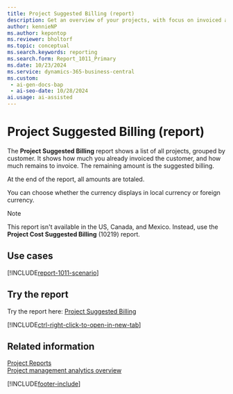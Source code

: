 ```yaml
---
title: Project Suggested Billing (report)
description: Get an overview of your projects, with focus on invoiced amounts and remaining amounts to invoice for each customer.
author: kennieNP
ms.author: kepontop
ms.reviewer: bholtorf
ms.topic: conceptual
ms.search.keywords: reporting
ms.search.form: Report_1011_Primary
ms.date: 10/23/2024
ms.service: dynamics-365-business-central
ms.custom:
 - ai-gen-docs-bap
 - ai-seo-date: 10/28/2024
ai.usage: ai-assisted
---
```


# Project Suggested Billing (report)

The **Project Suggested Billing** report shows a list of all projects, grouped by customer. It shows how much you already invoiced the customer, and how much remains to invoice. The remaining amount is the suggested billing.

At the end of the report, all amounts are totaled.

You can choose whether the currency displays in local currency or foreign currency.

> [!NOTE]
> This report isn't available in the US, Canada, and Mexico. Instead, use the **Project Cost Suggested Billing** (10219) report.

## Use cases

[!INCLUDE[report-1011-scenario](../includes/report-1011-scenario-include.md)]

<!-- 

Prompt

Below is a report in an ERP system. Provide 3-4 use cases for different personas working with projects

Format like this:    
  
As a <persona>, use the report to    
* use case 1  
* use case 2    

Do not capitalize the persona names. 

Do not start lines with "Use the data to"

## Report name
Project Suggested Billing

## Report description
The *Project Suggested Billing* report shows a list of all projects, grouped by customer, how much the customer has already been invoiced, and how much remains to be invoiced, that is, the suggested billing. 

### What the report does

### Use cases
Get an overview of your projects with a focus on invoiced amounts and remaining amounts to be invoiced, grouped by customer.

Please include your data sources and URLs

-->

## Try the report

Try the report here: [Project Suggested Billing](https://businesscentral.dynamics.com?report=1011)

[!INCLUDE[ctrl-right-click-to-open-in-new-tab](../includes/ctrl-right-click-to-open-in-new-tab.md)]

## Related information

[Project Reports](../project-reports.md)  
[Project management analytics overview](../projects-analytics-overview.md)  

[!INCLUDE[footer-include](../includes/footer-banner.md)]